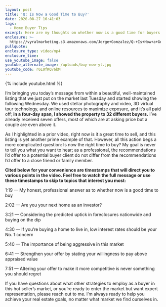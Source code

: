 ```yaml
---
layout: post
title: 'Q: Is Now a Good Time to Buy?'
date: 2020-08-27 16:41:03
tags:
  - Home Buyer Tips
excerpt: Here are my thoughts on whether now is a good time for buyers to act.
enclosure: >-
  https://vyralmarketing.s3.amazonaws.com/Jorge+Gonzalez/Q-+Is+Now+a+Good+Time+to+Buy_.mp4
pullquote:
enclosure_type: video/mp4
enclosure_time:
use_youtube_image: false
youtube_alternate_image: /uploads/buy-now-yt.jpg
youtube_code: r6L0fKQ76bM
---
```


{% include youtube.html %}

I’m bringing you today’s message from within a beautiful, well-maintained listing that we just put on the market last Tuesday and started showing the following Wednesday. We used stellar photography and video, 3D virtual tour technology, and online resources to maximize exposure, and it’s all paid off; **in a four-day span, I showed the property to 32 different buyers.** I’ve already received seven offers, most of which are at asking price but a couple are even above it.&nbsp;

As I highlighted in a prior video, right now is it a great time to sell, and this listing is yet another prime example of that. However, all this action begs a more complicated question: Is now the right time to buy? My goal is never to tell you what you want to hear; as a professional, the recommendations I’d offer to a potential buyer client do not differ from the recommendations I’d offer to a close friend or family member.&nbsp;

**Cited below for your convenience are timestamps that will direct you to various points in the video. Feel free to watch the full message or use these timestamps to skip to topics that interest you most:&nbsp;**

1:19 — My honest, professional answer as to whether now is a good time to buy&nbsp;

2:02 — Are you your next home as an investor?&nbsp;

3:21 — Considering the predicted uptick in foreclosures nationwide and buying on the dip&nbsp;

4:30 — If you’re buying a home to live in, low interest rates should be your No. 1 concern

5:40 — The importance of being aggressive in this market&nbsp;

6:41 — Strengthen your offer by stating your willingness to pay above appraised value

7:51 — Altering your offer to make it more competitive is never something you should regret&nbsp;

If you have questions about what other strategies to employ as a buyer in this hot seller’s market, or you’re ready to enter the market but want expert representation, please reach out to me. I’m always ready to help you achieve your real estate goals, no matter what market we find ourselves in.
